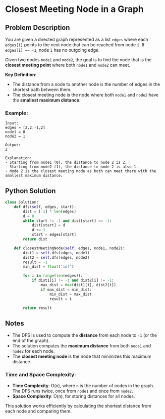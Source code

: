 # Closest Meeting Node in a Graph

## Problem Description

You are given a directed graph represented as a list `edges` where each `edges[i]` points to the next node that can be reached from node `i`. If `edges[i] == -1`, node `i` has no outgoing edge.

Given two nodes `node1` and `node2`, the goal is to find the node that is the **closest meeting point** where both `node1` and `node2` can meet.

**Key Definition**:
- The distance from a node to another node is the number of edges in the shortest path between them.
- The closest meeting node is the node where both `node1` and `node2` have the **smallest maximum distance**.

### Example:

```
Input:
edges = [2,2,-1,2]
node1 = 0
node2 = 1

Output:
2

Explanation:
- Starting from node1 (0), the distance to node 2 is 2.
- Starting from node2 (1), the distance to node 2 is also 1.
- Node 2 is the closest meeting node as both can meet there with the smallest maximum distance.
```

## Python Solution

```python
class Solution:
    def dfs(self, edges, start):
        dist = [-1] * len(edges)
        d = 0
        while start != -1 and dist[start] == -1:
            dist[start] = d
            d += 1
            start = edges[start]
        return dist

    def closestMeetingNode(self, edges, node1, node2):
        dist1 = self.dfs(edges, node1)
        dist2 = self.dfs(edges, node2)
        result = -1
        min_dist = float('inf')

        for i in range(len(edges)):
            if dist1[i] != -1 and dist2[i] != -1:
                max_dist = max(dist1[i], dist2[i])
                if max_dist < min_dist:
                    min_dist = max_dist
                    result = i

        return result
```

## Notes

- The DFS is used to compute the **distance** from each node to `-1` (or the end of the graph).
- The solution computes the **maximum distance** from both `node1` and `node2` for each node.
- The **closest meeting node** is the node that minimizes this maximum distance.

### Time and Space Complexity:
- **Time Complexity**: O(n), where `n` is the number of nodes in the graph. The DFS runs twice, once from `node1` and once from `node2`.
- **Space Complexity**: O(n), for storing distances for all nodes.

This solution works efficiently by calculating the shortest distance from each node and comparing them.


